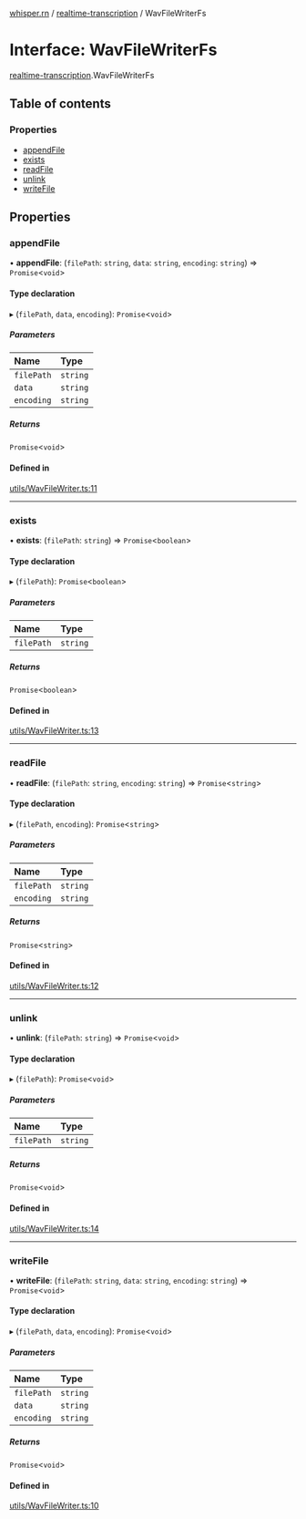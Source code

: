 [whisper.rn](../README.md) / [realtime-transcription](../modules/realtime_transcription.md) / WavFileWriterFs

# Interface: WavFileWriterFs

[realtime-transcription](../modules/realtime_transcription.md).WavFileWriterFs

## Table of contents

### Properties

- [appendFile](realtime_transcription.WavFileWriterFs.md#appendfile)
- [exists](realtime_transcription.WavFileWriterFs.md#exists)
- [readFile](realtime_transcription.WavFileWriterFs.md#readfile)
- [unlink](realtime_transcription.WavFileWriterFs.md#unlink)
- [writeFile](realtime_transcription.WavFileWriterFs.md#writefile)

## Properties

### appendFile

• **appendFile**: (`filePath`: `string`, `data`: `string`, `encoding`: `string`) => `Promise`<`void`\>

#### Type declaration

▸ (`filePath`, `data`, `encoding`): `Promise`<`void`\>

##### Parameters

| Name | Type |
| :------ | :------ |
| `filePath` | `string` |
| `data` | `string` |
| `encoding` | `string` |

##### Returns

`Promise`<`void`\>

#### Defined in

[utils/WavFileWriter.ts:11](https://github.com/mybigday/whisper.rn/blob/5c1c70c/src/utils/WavFileWriter.ts#L11)

___

### exists

• **exists**: (`filePath`: `string`) => `Promise`<`boolean`\>

#### Type declaration

▸ (`filePath`): `Promise`<`boolean`\>

##### Parameters

| Name | Type |
| :------ | :------ |
| `filePath` | `string` |

##### Returns

`Promise`<`boolean`\>

#### Defined in

[utils/WavFileWriter.ts:13](https://github.com/mybigday/whisper.rn/blob/5c1c70c/src/utils/WavFileWriter.ts#L13)

___

### readFile

• **readFile**: (`filePath`: `string`, `encoding`: `string`) => `Promise`<`string`\>

#### Type declaration

▸ (`filePath`, `encoding`): `Promise`<`string`\>

##### Parameters

| Name | Type |
| :------ | :------ |
| `filePath` | `string` |
| `encoding` | `string` |

##### Returns

`Promise`<`string`\>

#### Defined in

[utils/WavFileWriter.ts:12](https://github.com/mybigday/whisper.rn/blob/5c1c70c/src/utils/WavFileWriter.ts#L12)

___

### unlink

• **unlink**: (`filePath`: `string`) => `Promise`<`void`\>

#### Type declaration

▸ (`filePath`): `Promise`<`void`\>

##### Parameters

| Name | Type |
| :------ | :------ |
| `filePath` | `string` |

##### Returns

`Promise`<`void`\>

#### Defined in

[utils/WavFileWriter.ts:14](https://github.com/mybigday/whisper.rn/blob/5c1c70c/src/utils/WavFileWriter.ts#L14)

___

### writeFile

• **writeFile**: (`filePath`: `string`, `data`: `string`, `encoding`: `string`) => `Promise`<`void`\>

#### Type declaration

▸ (`filePath`, `data`, `encoding`): `Promise`<`void`\>

##### Parameters

| Name | Type |
| :------ | :------ |
| `filePath` | `string` |
| `data` | `string` |
| `encoding` | `string` |

##### Returns

`Promise`<`void`\>

#### Defined in

[utils/WavFileWriter.ts:10](https://github.com/mybigday/whisper.rn/blob/5c1c70c/src/utils/WavFileWriter.ts#L10)
